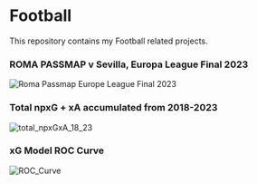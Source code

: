 # Football
This repository contains my Football related projects.

### ROMA PASSMAP v Sevilla, Europa League Final 2023
![Roma Passmap Europe League Final 2023](https://github.com/KeilanKenny/Football/assets/115564650/637c822b-24bd-44a1-8365-e18d2b0c04b8)

### Total npxG + xA accumulated from 2018-2023 
![total_npxGxA_18_23](https://github.com/KeilanKenny/Football/assets/115564650/6e394506-8260-450d-9118-97ac3e89e165)

### xG Model ROC Curve
![ROC_Curve](https://github.com/KeilanKenny/Football/assets/115564650/b0cfac52-a36c-4f4f-944a-b74f9718145e)
